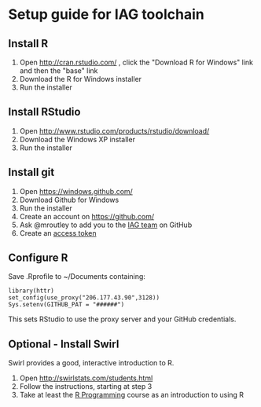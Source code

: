 # Setup guide for IAG toolchain

## Install R

1. Open http://cran.rstudio.com/ , click the "Download R for Windows" link and then the "base" link
2. Download the R for Windows installer
3. Run the installer

## Install RStudio

1. Open http://www.rstudio.com/products/rstudio/download/
2. Download the Windows XP installer
3. Run the installer

	
## Install git

1. Open https://windows.github.com/
2. Download Github for Windows
3. Run the installer
4. Create an account on https://github.com/
5. Ask @mroutley to add you to the [IAG team](https://github.com/InfrastructureAnalytics) on GitHub
6. Create an [access token](https://help.github.com/articles/creating-an-access-token-for-command-line-use/)
	
## Configure R

Save .Rprofile to ~/Documents containing:

	library(httr)
	set_config(use_proxy("206.177.43.90",3128))
	Sys.setenv(GITHUB_PAT = "######")
  
This sets RStudio to use the proxy server and your GitHub credentials.

## Optional - Install Swirl

Swirl provides a good, interactive introduction to R.

1. Open http://swirlstats.com/students.html
2. Follow the instructions, starting at step 3
3. Take at least the [R Programming](https://github.com/swirldev/swirl_courses#swirl-courses) course as an introduction to using R
